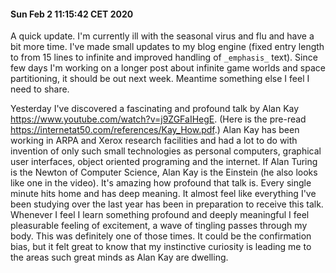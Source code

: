 #### Sun Feb  2 11:15:42 CET 2020
A quick update. I'm currently ill with the seasonal virus and flu and have a bit more time. I've made small updates to my blog engine (fixed entry length to from 15 lines to infinite and improved handling of `_emphasis_` text). Since few days I'm working on a longer post about infinite game worlds and space partitioning, it should be out next week. Meantime something else I feel I need to share.

Yesterday I've discovered a fascinating and profound talk by Alan Kay https://www.youtube.com/watch?v=j9ZGFaIHegE. (Here is the pre-read https://internetat50.com/references/Kay_How.pdf.) Alan Kay has been working in ARPA and Xerox research facilities and had a lot to do with invention of only such small technologies as personal computers, graphical user interfaces, object oriented programing and the internet. If Alan Turing is the Newton of Computer Science, Alan Kay is the Einstein (he also looks like one in the video). It's amazing how profound that talk is. Every single minute hits home and has deep meaning. It almost feel like everything I've been studying over the last year has been in preparation to receive this talk. Whenever I feel I learn something profound and deeply meaningful I feel pleasurable feeling of excitement, a wave of tingling passes through my body. This was definitely one of those times. It could be the confirmation bias, but it felt great to know that my instinctive curiosity is leading me to the areas such great minds as Alan Kay are dwelling.
